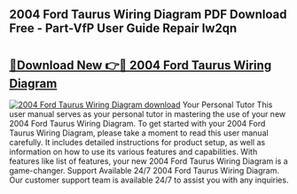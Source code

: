 ## 2004 Ford Taurus Wiring Diagram PDF Download Free - Part-VfP User Guide Repair Iw2qn

# <h2><a href="http://dfpwdew.blite.top/?on=2004+Ford+Taurus+Wiring+Diagram">🔗Download New 👉🔴 2004 Ford Taurus Wiring Diagram</a></h2>

[![2004 Ford Taurus Wiring Diagram download](https://i.imgur.com/lujVjoI.png)](http://dfpwdew.blite.top/?on=2004+Ford+Taurus+Wiring+Diagram)
Your Personal Tutor This user manual serves as your personal tutor in mastering the use of your new 2004 Ford Taurus Wiring Diagram. To get started with your 2004 Ford Taurus Wiring Diagram, please take a moment to read this user manual carefully. It includes detailed instructions for product setup, as well as information on how to use its various features and capabilities. With features like list of features, your new 2004 Ford Taurus Wiring Diagram is a game-changer. Support Available 24/7 2004 Ford Taurus Wiring Diagram. Our customer support team is available 24/7 to assist you with any inquiries.
